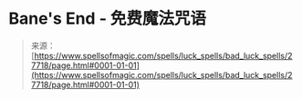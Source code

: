 <!--yml

类别: 未分类

日期: 2024-06-12 19:17:01

-->

# Bane's End - 免费魔法咒语

> 来源：[https://www.spellsofmagic.com/spells/luck_spells/bad_luck_spells/27718/page.html#0001-01-01](https://www.spellsofmagic.com/spells/luck_spells/bad_luck_spells/27718/page.html#0001-01-01)

